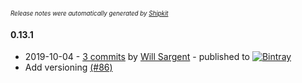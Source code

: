 <sup><sup>*Release notes were automatically generated by [Shipkit](http://shipkit.org/)*</sup></sup>

#### 0.13.1
 - 2019-10-04 - [3 commits](https://github.com/tersesystems/terse-logback/compare/v0.13.0...v0.13.1) by [Will Sargent](https://github.com/wsargent) - published to [![Bintray](https://img.shields.io/badge/Bintray-0.13.1-green.svg)](https://bintray.com/tersesystems/maven/terse-logback/0.13.1)
 - Add versioning [(#86)](https://github.com/tersesystems/terse-logback/pull/86)

